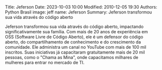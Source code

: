 Title: Jeferson
Date: 2023-10-03 10:00
Modified: 2010-12-05 19:30
Authors: Python Brasil
image: jeff
name: Jeferson
Summary: Jeferson transformou sua vida através do código aberto

Jeferson transformou sua vida através do código aberto, impactando significativamente sua família. Com mais de 20 anos de experiência em OSS (Software Livre de Código Aberto), ele é um defensor do código aberto, do compartilhamento de conhecimento e do crescimento da comunidade. Ele administra um canal no YouTube com mais de 100 mil inscritos. Suas iniciativas já capacitaram gratuitamente mais de 20 mil pessoas, como o  "Chama as Mina", onde capacitamos milhares de mulheres para entrar no mercado de TI.
